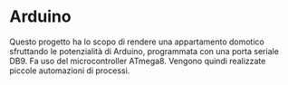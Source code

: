 # Arduino
Questo progetto ha lo scopo di rendere una appartamento  domotico sfruttando le potenzialità  di Arduino, programmata con una porta seriale DB9. Fa uso del microcontroller ATmega8.
Vengono quindi realizzate piccole automazioni di processi.